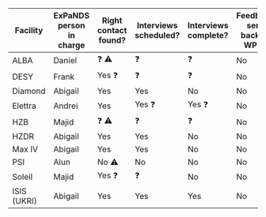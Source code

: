 Facility | ExPaNDS person in charge | Right contact found? | Interviews scheduled? | Interviews complete? | Feedback sent back to WP2?
-|-|-|-|-|-
ALBA | Daniel | :question: :warning: | :question: | :question: | No
DESY | Frank | Yes :question: | :question: | :question: | No
Diamond | Abigail | Yes | Yes | No | No
Elettra | Andrei | Yes | Yes :question: | Yes :question: | No | No
HZB | Majid | :question: :warning: | :question: | :question: | No |
HZDR | Abigail | Yes | Yes | No | No
Max IV | Abigail | Yes | Yes | No | No
PSI | Alun | No :warning: | No | No | No
Soleil | Majid | Yes :question: | :question: | No | No
ISIS (UKRI) | Abigail | Yes | Yes | Yes | No

